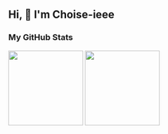 ## Hi, 👋 I'm Choise-ieee

### My GitHub Stats


<div align="left">
  <img  height="150em" src="https://github-readme-stats.vercel.app/api?username=Choise-ieee&show_icons=true" /> 
  <img  height="150em" src="https://github-readme-stats.vercel.app/api/top-langs/?username=Choise-ieee&layout=compact&langs_count=6&text_color=000&icon_color=fff&theme=graywhite" />
</div>
